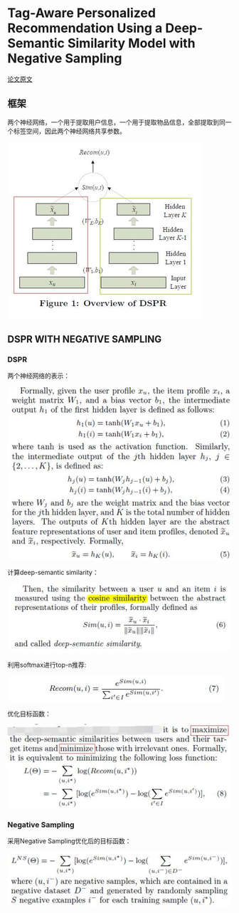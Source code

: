 # Tag-Aware Personalized Recommendation Using a Deep-Semantic Similarity Model with Negative Sampling

[论文原文]()

## 框架

两个神经网络，一个用于提取用户信息，一个用于提取物品信息，全部提取到同一个标签空间，因此两个神经网络共享参数。

![](res/dspr.jpg)

## DSPR WITH NEGATIVE SAMPLING

### DSPR

两个神经网络的表示：

![](res/94.jpg)

计算deep-semantic similarity：

![](res/95.jpg)

利用softmax进行top-n推荐:

![](res/96.jpg)

优化目标函数：

![](res/97.jpg)

### Negative Sampling

采用Negative Sampling优化后的目标函数：

![](res/98.jpg)